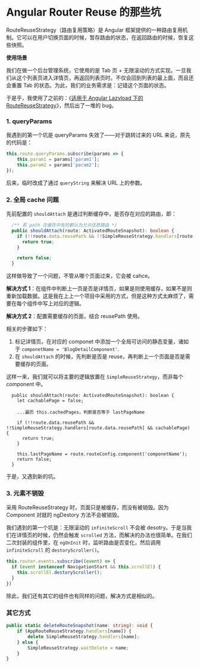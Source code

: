 # Angular Router Reuse 的那些坑

RouteReuseStrategy（路由复用策略）是 Angular 框架提供的一种路由复用机制。它可以在用户切换页面的时候，暂存路由的状态，在返回路由的时候，恢复这些快照。

**使用场景**

我们在做一个后台管理系统，它使用的是 Tab 页 + 无限滚动的方式实现。一旦我们从这个列表页进入详情页，再返回列表页时。不仅会回到列表的最上面，而且还会重置 Tab 的状态。为此，我们的业务需求是：记错这个页面的状态。

于是乎，我使用了之前的：《[适用于 Angular Lazyload 下的 RouteReuseStrategy](https://www.phodal.com/blog/angular-2-lazyload-reuse-stragery/)》，然后出了一堆的 bug。

### 1. queryParams

我遇到的第一个坑是 queryParams 失效了——对于跳转过来的 URL 来说，原先的代码是：

```typescript
this.route.queryParams.subscribe(params => {
    this.param1 = params['param1'];
    this.param2 = params['param2'];
});
```

后来，临时改成了通过 ``queryString`` 来解决 URL 上的参数。

### 2. 全局 cache 问题

先前配置的 ``shouldAttach`` 是通过判断缓存中，是否存在对应的路由，即：

```typescript
  /** 若 path 在缓存中有的都认为允许还原路由 */
  public shouldAttach(route: ActivatedRouteSnapshot): boolean {
    if (!!route.data.reusePath && !!SimpleReuseStrategy.handlers[route.data.reusePath]) {
      return true;
    }

    return false;
  }
```

这样做导致了一个问题，不管从哪个页面过来，它会被 cahce。

**解决方式 1**：在组件中判断上一页是否是详情页，如果是则使用缓存，如果不是则重新加载数据。这是我在上上一个项目中采用的方式，但是这种方式太麻烦了，需要在每个组件中写上对应的逻辑。

**解决方式 2**：配置需要缓存的页面，结合 reusePath 使用。

相关的步骤如下：

1. 标记详情页。在对应的 componet 中添加一个全局可访问的静态变量，诸如于 ``componetName = 'BlogDetailComponent'``.
2. 在 ``shouldAttach`` 的时候，先判断是否是 reuse，再判断上一个页面是否是需要缓存的页面。

这样一来，我们就可以将主要的逻辑放置在 ``SimpleReuseStrategy``，而非每个 component 中。

```typesciprt
  public shouldAttach(route: ActivatedRouteSnapshot): boolean {
    let cachablePage = false;

    ...遍历 this.cachedPages，判断是否等于 lastPageName

    if (!!route.data.reusePath && !!SimpleReuseStrategy.handlers[route.data.reusePath] && cachablePage) {
      return true;
    }

    this.lastPageName = route.routeConfig.component('componetName');
    return false;
  }
```

于是，又遇到新的坑。

### 3. 元素不销毁

采用 RouteReuseStrategy 时，页面只是被缓存，而没有被销毁。因为 Component 对就的 ngDestory 方法不会被销毁。

我们遇到的第一个坑是：无限滚动的 ``infiniteScroll`` 不会被 desotry。于是当我们在详情页的时候，仍然会触发 ``scrolled`` 方法，而解决的办法也很简单。在我们二次封装的组件里，在 ``ngOnInit`` 时，监听路由是否变化，然后调用 ``infiniteScroll`` 的 ``destoryScroller()``。

```typescript
this.router.events.subscribe((event) => {
  if (event instanceof NavigationStart && this.scrollEl) {
	this.scrollEl.destoryScroller();
  }
})
```

除此，我们还有其它的组件也有同样的问题，解决方式是相似的。

### 其它方式

```typescript
public static deleteRouteSnapshot(name: string): void {
    if (AppRouteReuseStrategy.handlers[name]) {
        delete SimpleReuseStrategy.handlers[name];
    } else {
        SimpleReuseStrategy.waitDelete = name;
    }
}
```
